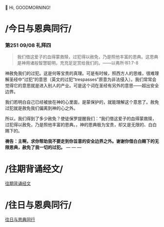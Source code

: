👋 Hi, GOODMORNING!

# /今日与恩典同行/

### 第251 09/08 礼拜四

>我们借这爱子的血得蒙救赎，过犯得以赦免，乃是照他丰富的恩典。这恩典是神用诸般智慧聪明，充充足足赏给我们的。——以弗所书1:7-8

神赦免我们的过犯。这是何等宝贵的真理。可是有时候，照西方人的思维，很难理解圣经中“过犯”的意思（英文的过犯“trespasses”原意为非法侵入）。我们常常会觉得它的意思就是进入别人的产业。可是这个词在圣经有另外的意思——超出安全边界。

我们若明白自己已经被放在神的心里面，是蒙保护的，就能理解这个意思了。赦免过犯就是赦免我们偏离到神的心之外。

所以，我们得到了多少赦免？使徒保罗提醒我们：“我们借这爱子的血得蒙救赎，过犯得以赦免，乃是照他丰富的恩典。，神的恩典极为宝贵，却又是无限的、白白赐下的。

**祷告：主啊，求你帮助我不要走到你旨意的安全边界之外。谢谢你借白白赐下的无限恩典，赦免了我一切的过犯。**
— — —

# /往期背诵经文/

[往期背诵经文](https://github.com/GOODNEWSNOW/GOODNEWSNOW/blob/main/past%20scripture.md)

# /往日与恩典同行/

[往日与恩典同行](https://github.com/GOODNEWSNOW/GOODNEWSNOW/blob/main/past%20food.md)
